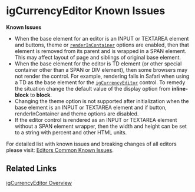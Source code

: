 ﻿<!--
|metadata|
{
    "fileName": "igcurrencyeditor-igcurrencyeditor-known-issues",
    "controlName": "igEditors",
    "tags": ["Known Issues"]
}
|metadata|
-->

# igCurrencyEditor Known Issues


**Known Issues**

-   When the base element for an editor is an INPUT or TEXTAREA element and buttons, theme or [`renderInContainer`](%%jQueryApiUrl%%/ui.igCurrencyEditor#options:renderInContainer) options are enabled, then that element is removed from its parent and is wrapped in a SPAN element. This may affect layout of page and siblings of original base element.
-   When the base element for the editor is TD element (or other special container other than a SPAN or DIV element), then some browsers may not render the control. For example, rendering fails in Safari when using a TD as the base element for the [`igCurrencyEditor`](%%jQueryApiUrl%%/ui.igCurrencyEditor#!overview) control. To remedy the situation change the default value of the display option from **inline-block** to **block**.
-   Changing the theme option is not supported after initialization when the base element is an INPUT or TEXTAREA element and if button, renderInContainer and theme options are disabled.
-   If the editor control is rendered as an INPUT or TEXTAREA element without a SPAN element wrapper, then the width and height can be set to a string with percent and other HTML units.

For detailed list with known issues and breaking changes of all editors please visit: [Editors Common Known Issues](igCurrencyEditor-igEditor-Known-Issues.html).

## Related Links

[igCurrencyEditor Overview](igCurrencyEditor-igCurrencyEditor-Overview.html)

 

 


